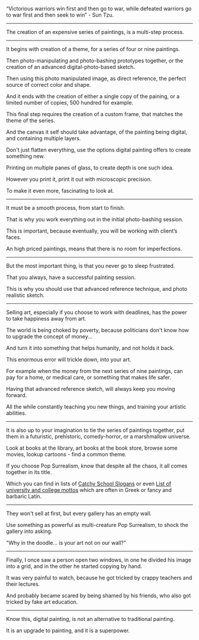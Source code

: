 “Victorious warriors win first and then go to war,
while defeated warriors go to war first and then seek to win” - Sun Tzu.

---

The creation of an expensive series of paintings,
is a multi-step process.

---

It begins with creation of a theme,
for a series of four or nine paintings.

Then photo-manipulating and photo-bashing prototypes together,
or the creation of an advanced digital-photo-based sketch.

Then using this photo manipulated image,
as direct reference, the perfect source of correct color and shape.

And it ends with the creation of either a single copy of the paining,
or a limited number of copies, 500 hundred for example.

This final step requires the creation of a custom frame,
that matches the theme of the series.

And the canvas it self should take advantage,
of the painting being digital, and containing multiple layers.

Don't just flatten everything,
use the options digital painting offers to create something new.

Printing on multiple panes of glass,
to create depth is one such idea.

However you print it,
print it out with microscopic precision.

To make it even more,
fascinating to look at.


---

It must be a smooth process,
from start to finish.

That is why you work everything out
in the initial photo-bashing session.

This is important, because eventually,
you will be working with client’s faces.

An high priced paintings,
means that there is no room for imperfections.

---

But the most important thing,
is that you never go to sleep frustrated.

That you always,
have a successful painting session.

This is why you should use that advanced reference technique,
and photo realistic sketch.

---

Selling art, especially if you choose to work with deadlines,
has the power to take happiness away from art.

The world is being choked by poverty,
because politicians don't know how to upgrade the concept of money...

And turn it into something that helps humanity,
and not holds it back.

This enormous error will trickle down,
into your art.

For example when the money from the next series of nine paintings,
can pay for a home, or medical care, or something that makes life safer.

Having that advanced reference sketch,
will always keep you moving forward.

All the while constantly teaching you new things,
and training your artistic abilities.

---


It is also up to your imagination to tie the series of paintings together,
put them in a futuristic, prehistoric, comedy-horror, or a marshmallow universe.

Look at books at the library, art books at the book store,
browse some movies, lookup cartoons - find a common theme.

If you choose Pop Surrealism, know that despite all the chaos,
it all comes together in its title.

Which you can find in lists of [Catchy School Slogans][1]
or even [List of university and college mottos][2] which are often in Greek or fancy and barbaric Latin.

---

They won't sell at first,
but every gallery has an empty wall.

Use something as powerful as multi-creature Pop Surrealism,
to shock the gallery into asking.

"Why in the doodle...
is your art not on our wall?"

---

Finally, I once saw a person open two windows,
in one he divided his image into a grid, and in the other he started copying by hand.

It was very painful to watch,
because he got tricked by crappy teachers and their lectures.

And probably became scared by being shamed by his friends,
who also got tricked by fake art education.

---

Know this, digital painting,
is not an alternative to traditional painting.

It is an upgrade to painting,
and it is a superpower.

[1]: https://html.duckduckgo.com/html?q=Catchy%20School%20Slogans%2C%20Taglines%20and%20Mottos
[2]: https://en.wikipedia.org/wiki/List_of_university_and_college_mottos
